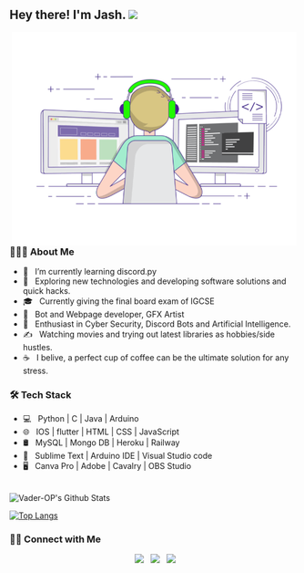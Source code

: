 <h2> Hey there! I'm Jash. <img src="https://github.com/souvikguria98/souvikguria98/blob/master/Hi.gif" width="25"></h2>
<img align="right" alt="GIF" src="https://raw.githubusercontent.com/devSouvik/devSouvik/master/gif3.gif" width="500"/>

<h3> 👨🏻‍💻 About Me </h3>

- 🔭 &nbsp; I’m currently learning discord.py
- 🤔 &nbsp; Exploring new technologies and developing software solutions and quick hacks.
- 🎓 &nbsp; Currently giving the final board exam of IGCSE
- 💼 &nbsp; Bot and Webpage developer, GFX Artist
- 🌱 &nbsp; Enthusiast in Cyber Security, Discord Bots and Artificial Intelligence.
- ✍️ &nbsp; Watching movies and trying out latest libraries as hobbies/side hustles.
- ☕ &nbsp; I belive, a perfect cup of coffee can be the ultimate solution for any stress. 

<h3>🛠 Tech Stack</h3>

- 💻 &nbsp; Python | C | Java | Arduino
- 🌐 &nbsp; IOS | flutter | HTML | CSS | JavaScript  
- 🛢 &nbsp; MySQL | Mongo DB | Heroku | Railway
- 🔧 &nbsp; Sublime Text | Arduino IDE | Visual Studio code 
- 🖥 &nbsp; Canva Pro | Adobe | Cavalry | OBS Studio

<br>

<img align="center" src="https://github-readme-stats.vercel.app/api?username=Vader-OP&include_all_commits=true&count_private=true&show_icons=true&line_height=20&title_color=7A7ADB&icon_color=2234AE&text_color=D3D3D3&bg_color=0,000000,130F40" alt="Vader-OP's Github Stats">

</br>

[![Top Langs](https://github-readme-stats.vercel.app/api/top-langs/?username=Vader-OP&layout=compact&text_color=daf7dc&bg_color=151515)](https://github.com/devSouvik/github-readme-stats)


<h3> 🤝🏻 Connect with Me </h3>

<p align="center">
&nbsp; <a href="https://www.instagram.com/jk231206/" target="_blank" rel="noopener noreferrer"><img src="https://media.discordapp.net/attachments/938051772847652875/942094338555539516/1024px-Instagram_icon.png?width=559&height=559" width="50" /></a>  
&nbsp; <a href="https://discord.com/invite/YxdWJVKBNW" target="_blank" rel="noopener noreferrer"><img src="https://media.discordapp.net/attachments/882558103495778304/942100543629824071/discord-logo-logodownload-download-logotipos-1.png" width="50" /></a>  
&nbsp; <a href="mailto:jashkankariya23@gmail.com" target="_blank" rel="noopener noreferrer"><img src="https://media.discordapp.net/attachments/882558103495778304/942095232038764554/512px-Gmail_icon_28202029.png"  width="50" /></a>
</p>
